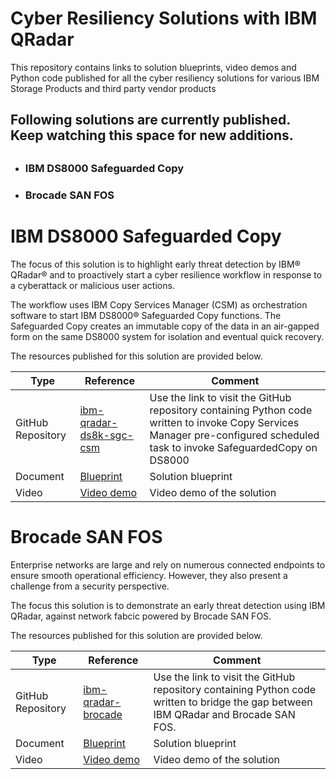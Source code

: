 # Cyber Resiliency Solutions with IBM QRadar

This repository contains links to solution blueprints, video demos and Python code published for all the cyber resiliency solutions for various IBM Storage Products and third party vendor products

## Following solutions are currently published. Keep watching this space for new additions.

##
- ### IBM DS8000 Safeguarded Copy
- ### Brocade SAN FOS

##

# IBM DS8000 Safeguarded Copy

The focus of this solution is to highlight early threat detection by IBM® QRadar® and to proactively start a cyber resilience workflow in response to a cyberattack or malicious user actions.

The workflow uses IBM Copy Services Manager (CSM) as orchestration software to start IBM DS8000® Safeguarded Copy functions. The Safeguarded Copy creates an immutable copy of the data in an air-gapped form on the same DS8000 system for isolation and eventual quick recovery.

The resources published for this solution are provided below.

| Type  | Reference |Comment|
|-------|-----------|-------|
|GitHub Repository| [ibm-qradar-ds8k-sgc-csm](https://github.com/IBM/ibm-qradar-ds8k-sgc-csm) |Use the link to visit the GitHub repository containing Python code written to invoke Copy Services Manager pre-configured scheduled task to invoke SafeguardedCopy on DS8000 |
|Document|[Blueprint](https://www.redbooks.ibm.com/abstracts/redp5677.html?Open)|Solution blueprint|
|Video|[Video demo](https://mediacenter.ibm.com/media/Early+Threat+Detection+and+Cyber+Resiliency+on+the+IBM+DS8000%2C+with+QRadar%2C+Copy+Services+Manager%2C+and+Safeguarded+Copy/1_mp17k1at)|Video demo of the solution|


# Brocade SAN FOS 

Enterprise networks are large and rely on numerous connected endpoints to ensure smooth operational efficiency. However, they also present a challenge from a security perspective. 

The focus this solution is to demonstrate an early threat detection using IBM QRadar, against network fabcic powered by Brocade SAN FOS.

The resources published for this solution are provided below.

| Type  | Reference |Comment|
|-------|-----------|-------|
|GitHub Repository| [ibm-qradar-brocade](https://github.com/IBM/ibm-qradar-brocade) |Use the link to visit the GitHub repository containing Python code written to bridge the gap between IBM QRadar and Brocade SAN FOS.|
|Document|[Blueprint](http://www.redbooks.ibm.com/abstracts/redp5672.html?Open)|Solution blueprint|
|Video|[Video demo](https://mediacenter.ibm.com/media/Overview+and+Deep+Demo+of+how+to+quickly+setup+Cyber+Resilience+using+IBM%27s+QRadar+and+Brocade+SAN+components/1_3gnrcu5r)|Video demo of the solution|
